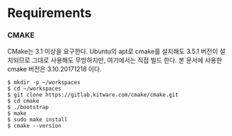 # Requirements

### CMAKE

CMake는 3.1 이상을 요구한다. Ubuntu의 apt로 cmake를 설치해도 3.5.1 버전이 설치되므로 그대로 사용해도 무방하지만, 여기에서는 직접 빌드 한다. 본 문서에 사용한 cmake 버전은 3.10.20171218 이다.

```
$ mkdir -p ~/workspaces
$ cd ~/workspaces
$ git clone https://gitlab.kitware.com/cmake/cmake.git
$ cd cmake
$ ./bootstrap
$ make
$ sudo make install
$ cmake --version
```



